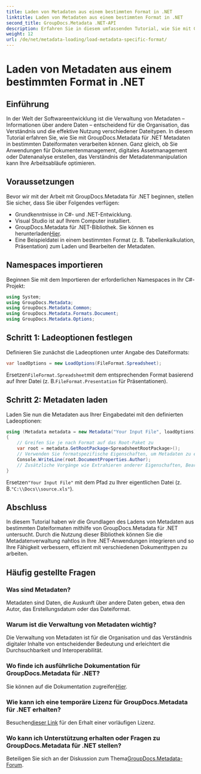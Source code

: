 ```yaml
---
title: Laden von Metadaten aus einem bestimmten Format in .NET
linktitle: Laden von Metadaten aus einem bestimmten Format in .NET
second_title: GroupDocs.Metadata .NET-API
description: Erfahren Sie in diesem umfassenden Tutorial, wie Sie mit GroupDocs.Metadata für .NET Metadaten aus bestimmten Dateiformaten laden.
weight: 12
url: /de/net/metadata-loading/load-metadata-specific-format/
---
```


# Laden von Metadaten aus einem bestimmten Format in .NET

## Einführung
In der Welt der Softwareentwicklung ist die Verwaltung von Metadaten – Informationen über andere Daten – entscheidend für die Organisation, das Verständnis und die effektive Nutzung verschiedener Dateitypen. In diesem Tutorial erfahren Sie, wie Sie mit GroupDocs.Metadata für .NET Metadaten in bestimmten Dateiformaten verarbeiten können. Ganz gleich, ob Sie Anwendungen für Dokumentenmanagement, digitales Assetmanagement oder Datenanalyse erstellen, das Verständnis der Metadatenmanipulation kann Ihre Arbeitsabläufe optimieren.
## Voraussetzungen
Bevor wir mit der Arbeit mit GroupDocs.Metadata für .NET beginnen, stellen Sie sicher, dass Sie über Folgendes verfügen:
- Grundkenntnisse in C#- und .NET-Entwicklung.
- Visual Studio ist auf Ihrem Computer installiert.
-  GroupDocs.Metadata für .NET-Bibliothek. Sie können es herunterladen[Hier](https://releases.groupdocs.com/metadata/net/).
- Eine Beispieldatei in einem bestimmten Format (z. B. Tabellenkalkulation, Präsentation) zum Laden und Bearbeiten der Metadaten.

## Namespaces importieren
Beginnen Sie mit dem Importieren der erforderlichen Namespaces in Ihr C#-Projekt:
```csharp
using System;
using GroupDocs.Metadata;
using GroupDocs.Metadata.Common;
using GroupDocs.Metadata.Formats.Document;
using GroupDocs.Metadata.Options;
```

## Schritt 1: Ladeoptionen festlegen
Definieren Sie zunächst die Ladeoptionen unter Angabe des Dateiformats:
```csharp
var loadOptions = new LoadOptions(FileFormat.Spreadsheet);
```
 Ersetzen`FileFormat.Spreadsheet`mit dem entsprechenden Format basierend auf Ihrer Datei (z. B.`FileFormat.Presentation` für Präsentationen).
## Schritt 2: Metadaten laden
Laden Sie nun die Metadaten aus Ihrer Eingabedatei mit den definierten Ladeoptionen:
```csharp
using (Metadata metadata = new Metadata("Your Input File", loadOptions))
{
    // Greifen Sie je nach Format auf das Root-Paket zu
    var root = metadata.GetRootPackage<SpreadsheetRootPackage>();
    // Verwenden Sie formatspezifische Eigenschaften, um Metadaten zu extrahieren oder zu bearbeiten
    Console.WriteLine(root.DocumentProperties.Author);
    // Zusätzliche Vorgänge wie Extrahieren anderer Eigenschaften, Bearbeiten von Metadaten usw.
}
```
 Ersetzen`"Your Input File"` mit dem Pfad zu Ihrer eigentlichen Datei (z. B.`"C:\\Docs\\source.xls"`).

## Abschluss
In diesem Tutorial haben wir die Grundlagen des Ladens von Metadaten aus bestimmten Dateiformaten mithilfe von GroupDocs.Metadata für .NET untersucht. Durch die Nutzung dieser Bibliothek können Sie die Metadatenverwaltung nahtlos in Ihre .NET-Anwendungen integrieren und so Ihre Fähigkeit verbessern, effizient mit verschiedenen Dokumenttypen zu arbeiten.

## Häufig gestellte Fragen
### Was sind Metadaten?
Metadaten sind Daten, die Auskunft über andere Daten geben, etwa den Autor, das Erstellungsdatum oder das Dateiformat.
### Warum ist die Verwaltung von Metadaten wichtig?
Die Verwaltung von Metadaten ist für die Organisation und das Verständnis digitaler Inhalte von entscheidender Bedeutung und erleichtert die Durchsuchbarkeit und Interoperabilität.
### Wo finde ich ausführliche Dokumentation für GroupDocs.Metadata für .NET?
 Sie können auf die Dokumentation zugreifen[Hier](https://tutorials.groupdocs.com/metadata/net/).
### Wie kann ich eine temporäre Lizenz für GroupDocs.Metadata für .NET erhalten?
 Besuchen[dieser Link](https://purchase.groupdocs.com/temporary-license/) für den Erhalt einer vorläufigen Lizenz.
### Wo kann ich Unterstützung erhalten oder Fragen zu GroupDocs.Metadata für .NET stellen?
 Beteiligen Sie sich an der Diskussion zum Thema[GroupDocs.Metadata-Forum](https://forum.groupdocs.com/c/metadata/14).
